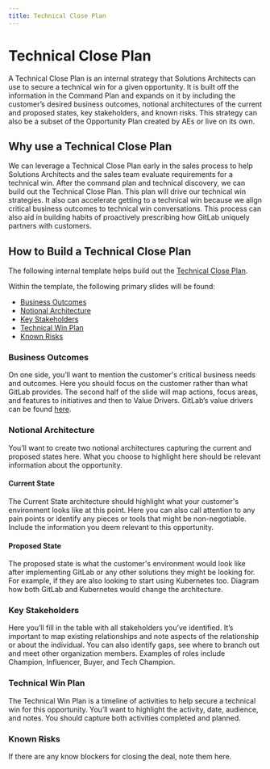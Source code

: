 ```yaml
---
title: Technical Close Plan
---
```



# Technical Close Plan


A Technical Close Plan is an internal strategy that Solutions Architects can use to secure a technical win for a given opportunity. It is built off the information in the Command Plan and expands on it by including the customer’s desired business outcomes, notional architectures of the current and proposed states, key stakeholders, and known risks. This strategy can also be a subset of the Opportunity Plan created by AEs or live on its own.


## Why use a Technical Close Plan 
We can leverage a Technical Close Plan early in the sales process to help Solutions Architects and the sales team evaluate requirements for a technical win. After the command plan and technical discovery, we can build out the Technical Close Plan. This plan will drive our technical win strategies. It also can accelerate getting to a technical win because we align critical business outcomes to technical win conversations. This process can also aid in building habits of proactively prescribing how GitLab uniquely partners with customers.

## How to Build a Technical Close Plan

The following internal template helps build out the [Technical Close Plan](https://docs.google.com/presentation/d/1RFvOrf-aKXOzPBxLdlF5lkAnBLUTQlUNSFbWlVArA9o/edit?usp=sharing). 


Within the template, the following primary slides will be found:
- [Business Outcomes](#business-outcomes)
- [Notional Architecture](#notional-architecture)
- [Key Stakeholders](#key-stakeholders)
- [Technical Win Plan](#technical-win-plan)
- [Known Risks](#known-risks)

### Business Outcomes
On one side, you’ll want to mention the customer's critical business needs and outcomes. Here you should focus on the customer rather than what GitLab provides. The second half of the slide will map actions, focus areas, and features to initiatives and then to Value Drivers. GitLab’s value drivers can be found [here](/handbook/sales/command-of-the-message/#customer-value-drivers). 

### Notional Architecture
You’ll want to create two notional architectures capturing the current and proposed states here. What you choose to highlight here should be relevant information about the opportunity. 
    
#### Current State 
The Current State architecture should highlight what your customer's environment looks like at this point. Here you can also call attention to any pain points or identify any pieces or tools that might be non-negotiable. Include the information you deem relevant to this opportunity. 

#### Proposed State 
The proposed state is what the customer's environment would look like after implementing GitLab or any other solutions they might be looking for. For example, if they are also looking to start using Kubernetes too. Diagram how both GitLab and Kubernetes would change the architecture. 

### Key Stakeholders
Here you’ll fill in the table with all stakeholders you’ve identified. It’s important to map existing relationships and note aspects of the relationship or about the individual. You can also identify gaps, see where to branch out and meet other organization members. Examples of roles include Champion, Influencer, Buyer, and Tech Champion. 

### Technical Win Plan 
The Technical 	Win Plan is a timeline of activities to help secure a technical win for this opportunity. You’ll want to highlight the activity, date, audience, and notes. You should capture both activities completed and planned. 

### Known Risks
If there are any know blockers for closing the deal, note them here.